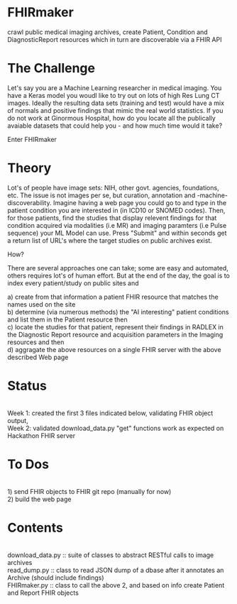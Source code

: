# FHIRmaker
crawl public medical imaging archives, create Patient, Condition and DiagnosticReport resources which in turn are discoverable via a FHIR API


# The Challenge
Let's say you are a Machine Learning researcher in medical imaging. You have a Keras model you woudl like to try out on lots of high Res Lung CT images. Ideally the resulting data sets (training and test) would have a mix of normals and positive findings that mimic the real world statistics. If you do not work at Ginormous Hospital, how do you locate all the publically avaiable datasets that could help you - and how much time would it take?

Enter FHIRmaker

# Theory
Lot's of people have image sets: NIH, other govt. agencies, foundations, etc. The issue is not images per se, but curation, annotation and -machine- discoverability. Imagine having a web page you could go to and type in the patient condition you are interested in (in ICD10  or SNOMED codes). Then, for those patients, find the studies that display relevent findings for that condition acquired via modalities (i.e MR) and imaging paramters (i.e Pulse sequence) your ML Model can use. Press "Submit" and within seconds get a return list of URL's where the target studies on public archives exist.

How?

There are several approaches one can take; some are easy and automated, others requires lot's of human effort. But at the end of the day, the goal is to index every patient/study on public sites and <p>
a) create from that information a patient FHIR resource that matches the names used on the site
<br>b) determine (via numerous methods) the "AI interesting" patient conditions and list them in the Patient resource then
<br>c) locate the studies for that patient, represent their findings in RADLEX in the Diagnostic Report resource and acquisition parameters in the Imaging resources and then
<br>d) aggragate the above resources on a single FHIR server with the above described Web page

# Status
<br>Week 1: created the first 3 files indicated below, validating FHIR object output, 
<br>Week 2: validated download_data.py "get" functions work as expected on Hackathon FHIR server

# To Dos
<br>1) send FHIR objects to FHIR git repo (manually for now)
<br>2) build the web page

# Contents
<br>download_data.py ::	suite of classes to abstract RESTful calls to image archives
<br>read_dump.py ::			class to read JSON dump of a dbase after it annotates an Archive (should include findings)
<br>FHIRmaker.py ::			class to call the above 2, and based on info create Patient and Report FHIR objects

